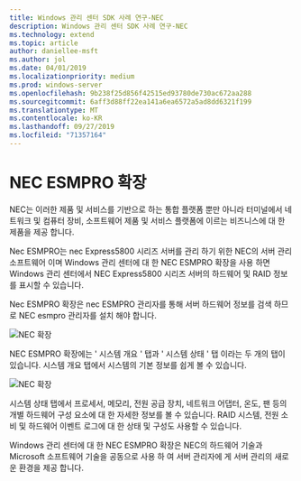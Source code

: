 ```yaml
---
title: Windows 관리 센터 SDK 사례 연구-NEC
description: Windows 관리 센터 SDK 사례 연구-NEC
ms.technology: extend
ms.topic: article
author: daniellee-msft
ms.author: jol
ms.date: 04/01/2019
ms.localizationpriority: medium
ms.prod: windows-server
ms.openlocfilehash: 9b238f25d856f42515ed93780de730ac672aa288
ms.sourcegitcommit: 6aff3d88ff22ea141a6ea6572a5ad8dd6321f199
ms.translationtype: MT
ms.contentlocale: ko-KR
ms.lasthandoff: 09/27/2019
ms.locfileid: "71357164"
---
```

# <a name="nec-esmpro-extension"></a>NEC ESMPRO 확장

NEC는 이러한 제품 및 서비스를 기반으로 하는 통합 플랫폼 뿐만 아니라 터미널에서 네트워크 및 컴퓨터 장비, 소프트웨어 제품 및 서비스 플랫폼에 이르는 비즈니스에 대 한 제품을 제공 합니다.

Nec ESMPRO는 nec Express5800 시리즈 서버를 관리 하기 위한 NEC의 서버 관리 소프트웨어 이며 Windows 관리 센터에 대 한 NEC ESMPRO 확장을 사용 하면 Windows 관리 센터에서 NEC Express5800 시리즈 서버의 하드웨어 및 RAID 정보를 표시할 수 있습니다.

Nec ESMPRO 확장은 nec ESMPRO 관리자를 통해 서버 하드웨어 정보를 검색 하므로 NEC esmpro 관리자를 설치 해야 합니다.

![NEC 확장](../../media/extend-case-study-nec/nec-1.png)

NEC ESMPRO 확장에는 ' 시스템 개요 ' 탭과 ' 시스템 상태 ' 탭 이라는 두 개의 탭이 있습니다. 시스템 개요 탭에서 시스템의 기본 정보를 쉽게 볼 수 있습니다.

![NEC 확장](../../media/extend-case-study-nec/nec-2.png)

시스템 상태 탭에서 프로세서, 메모리, 전원 공급 장치, 네트워크 어댑터, 온도, 팬 등의 개별 하드웨어 구성 요소에 대 한 자세한 정보를 볼 수 있습니다. RAID 시스템, 전원 소비 및 하드웨어 이벤트 로그에 대 한 상태 및 구성도 사용할 수 있습니다.

Windows 관리 센터에 대 한 NEC ESMPRO 확장은 NEC의 하드웨어 기술과 Microsoft 소프트웨어 기술을 공동으로 사용 하 여 서버 관리자에 게 서버 관리의 새로운 환경을 제공 합니다.